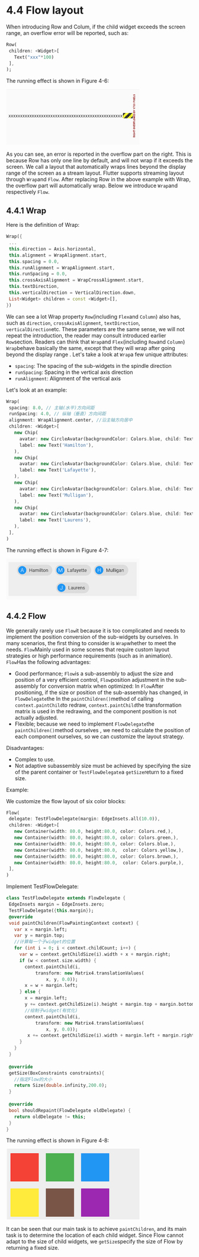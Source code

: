 # 4.4 Flow layout

When introducing Row and Colum, if the child widget exceeds the screen range, an overflow error will be reported, such as:

``` dart 
Row(
 children: <Widget>[
   Text("xxx"*100)
 ],
);

```

The running effect is shown in Figure 4-6:

![Figure 4-6](../resources/imgs/4-6.png)

As you can see, an error is reported in the overflow part on the right. This is because Row has only one line by default, and will not wrap if it exceeds the screen. We call a layout that automatically wraps lines beyond the display range of the screen as a stream layout. Flutter supports streaming layout through `Wrap`and `Flow`. After replacing Row in the above example with Wrap, the overflow part will automatically wrap. Below we introduce `Wrap`and respectively `Flow`.

## 4.4.1 Wrap

Here is the definition of Wrap:

``` dart 
Wrap({
 ...
 this.direction = Axis.horizontal,
 this.alignment = WrapAlignment.start,
 this.spacing = 0.0,
 this.runAlignment = WrapAlignment.start,
 this.runSpacing = 0.0,
 this.crossAxisAlignment = WrapCrossAlignment.start,
 this.textDirection,
 this.verticalDirection = VerticalDirection.down,
 List<Widget> children = const <Widget>[],
})

```

We can see a lot Wrap property `Row`(including `Flex`and `Column`) also has, such as `direction`, `crossAxisAlignment`, `textDirection`, `verticalDirection`etc. These parameters are the same sense, we will not repeat the introduction, the reader may consult introduced earlier `Row`section. Readers can think that `Wrap`and `Flex`(including `Row`and `Column`) `Wrap`behave basically the same, except that they will wrap after going beyond the display range . Let's take a look at `Wrap`a few unique attributes:

-   `spacing`: The spacing of the sub-widgets in the spindle direction
-   `runSpacing`: Spacing in the vertical axis direction
-   `runAlignment`: Alignment of the vertical axis

Let's look at an example:

``` dart 
Wrap(
 spacing: 8.0, // 主轴(水平)方向间距
 runSpacing: 4.0, // 纵轴（垂直）方向间距
 alignment: WrapAlignment.center, //沿主轴方向居中
 children: <Widget>[
   new Chip(
     avatar: new CircleAvatar(backgroundColor: Colors.blue, child: Text('A')),
     label: new Text('Hamilton'),
   ),
   new Chip(
     avatar: new CircleAvatar(backgroundColor: Colors.blue, child: Text('M')),
     label: new Text('Lafayette'),
   ),
   new Chip(
     avatar: new CircleAvatar(backgroundColor: Colors.blue, child: Text('H')),
     label: new Text('Mulligan'),
   ),
   new Chip(
     avatar: new CircleAvatar(backgroundColor: Colors.blue, child: Text('J')),
     label: new Text('Laurens'),
   ),
 ],
)

```

The running effect is shown in Figure 4-7:

![Figure 4-7](../resources/imgs/4-7.png)

## 4.4.2 Flow

We generally rarely use `Flow`it because it is too complicated and needs to implement the position conversion of the sub-widgets by ourselves. In many scenarios, the first thing to consider is `Wrap`whether to meet the needs. `Flow`Mainly used in some scenes that require custom layout strategies or high performance requirements (such as in animation). `Flow`Has the following advantages:

-   Good performance; `Flow`is a sub-assembly to adjust the size and position of a very efficient control, `Flow`position adjustment in the sub-assembly for conversion matrix when optimized: In `Flow`After positioning, if the size or position of the sub-assembly has changed, in `FlowDelegate`the In the `paintChildren()`method of calling `context.paintChild`to redraw, `context.paintChild`the transformation matrix is ​​used in the redrawing, and the component position is not actually adjusted.
-   Flexible; because we need to implement `FlowDelegate`the `paintChildren()`method ourselves , we need to calculate the position of each component ourselves, so we can customize the layout strategy.

Disadvantages:

-   Complex to use.
-   Not adaptive subassembly size must be achieved by specifying the size of the parent container or `TestFlowDelegate`a `getSize`return to a fixed size.

Example:

We customize the flow layout of six color blocks:

``` dart 
Flow(
 delegate: TestFlowDelegate(margin: EdgeInsets.all(10.0)),
 children: <Widget>[
   new Container(width: 80.0, height:80.0, color: Colors.red,),
   new Container(width: 80.0, height:80.0, color: Colors.green,),
   new Container(width: 80.0, height:80.0, color: Colors.blue,),
   new Container(width: 80.0, height:80.0,  color: Colors.yellow,),
   new Container(width: 80.0, height:80.0, color: Colors.brown,),
   new Container(width: 80.0, height:80.0,  color: Colors.purple,),
 ],
)

```

Implement TestFlowDelegate:

``` dart 
class TestFlowDelegate extends FlowDelegate {
 EdgeInsets margin = EdgeInsets.zero;
 TestFlowDelegate({this.margin});
 @override
 void paintChildren(FlowPaintingContext context) {
   var x = margin.left;
   var y = margin.top;
   //计算每一个子widget的位置  
   for (int i = 0; i < context.childCount; i++) {
     var w = context.getChildSize(i).width + x + margin.right;
     if (w < context.size.width) {
       context.paintChild(i,
           transform: new Matrix4.translationValues(
               x, y, 0.0));
       x = w + margin.left;
     } else {
       x = margin.left;
       y += context.getChildSize(i).height + margin.top + margin.bottom;
       //绘制子widget(有优化)  
       context.paintChild(i,
           transform: new Matrix4.translationValues(
               x, y, 0.0));
        x += context.getChildSize(i).width + margin.left + margin.right;
     }
   }
 }

 @override
 getSize(BoxConstraints constraints){
   //指定Flow的大小  
   return Size(double.infinity,200.0);
 }

 @override
 bool shouldRepaint(FlowDelegate oldDelegate) {
   return oldDelegate != this;
 }
}

```

The running effect is shown in Figure 4-8:

![Figure 4-8](../resources/imgs/4-8.png)

It can be seen that our main task is to achieve `paintChildren`, and its main task is to determine the location of each child widget. Since Flow cannot adapt to the size of child widgets, we `getSize`specify the size of Flow by returning a fixed size.